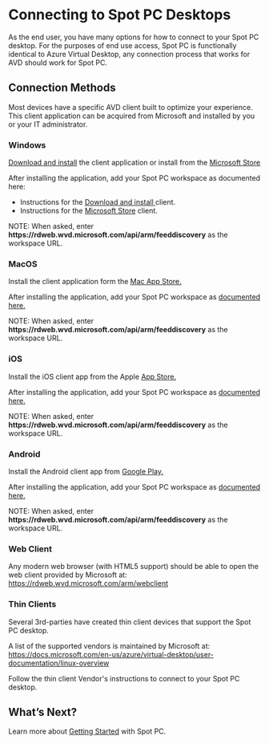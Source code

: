 <meta name="robots" content="noindex">

# Connecting to Spot PC Desktops

As the end user, you have many options for how to connect to your Spot PC desktop. For the purposes of end use access, Spot PC is functionally identical to Azure Virtual Desktop, any connection process that works for AVD should work for Spot PC.

## Connection Methods
Most devices have a specific AVD client built to optimize your experience.  This client application can be acquired from Microsoft and installed by you or your IT administrator.

### Windows

[Download and install](https://docs.microsoft.com/en-us/azure/virtual-desktop/user-documentation/connect-windows-7-10) the client application or install from the [Microsoft Store](https://www.microsoft.com/store/productId/9WZDNCRFJ3PS)

After installing the application, add your Spot PC workspace as documented here:
* Instructions for the [Download and install ](https://docs.microsoft.com/en-us/azure/virtual-desktop/user-documentation/connect-windows-7-10#subscribe-to-a-workspace) client.
* Instructions for the [Microsoft Store](https://docs.microsoft.com/en-us/azure/virtual-desktop/user-documentation/connect-microsoft-store#subscribe-to-a-workspace) client.

NOTE: When asked, enter **https<area>://rdweb.wvd.microsoft.com/api/arm/feeddiscovery** as the workspace URL.

### MacOS
Install the client application form the [Mac App Store.](https://apps.apple.com/app/microsoft-remote-desktop/id1295203466?mt=12)

After installing the application, add your Spot PC workspace as [documented here.](https://docs.microsoft.com/en-us/azure/virtual-desktop/user-documentation/connect-macos#subscribe-to-a-feed)

NOTE: When asked, enter **https<area>://rdweb.wvd.microsoft.com/api/arm/feeddiscovery** as the workspace URL.

### iOS
Install the iOS client app from the Apple [App Store.](https://aka.ms/rdios)

After installing the application, add your Spot PC workspace as [documented here.](https://docs.microsoft.com/en-us/azure/virtual-desktop/user-documentation/connect-ios#subscribe-to-a-feed)

NOTE: When asked, enter **https<area>://rdweb.wvd.microsoft.com/api/arm/feeddiscovery** as the workspace URL.

### Android
Install the Android client app from [Google Play.](https://play.google.com/store/apps/details?id=com.microsoft.rdc.androidx)

After installing the application, add your Spot PC workspace as [documented here.](https://docs.microsoft.com/en-us/azure/virtual-desktop/user-documentation/connect-android#subscribe-to-a-feed)

NOTE: When asked, enter **https<area>://rdweb.wvd.microsoft.com/api/arm/feeddiscovery** as the workspace URL.

### Web Client

Any modern web browser (with HTML5 support) should be able to open the web client provided by Microsoft at: https://rdweb.wvd.microsoft.com/arm/webclient

### Thin Clients
Several 3rd-parties have created thin client devices that support the Spot PC desktop.  

A list of the supported vendors is maintained by Microsoft at: https://docs.microsoft.com/en-us/azure/virtual-desktop/user-documentation/linux-overview

Follow the thin client Vendor's instructions to connect to your Spot PC desktop.

## What’s Next?

Learn more about [Getting Started](spot-pc/getting-started/) with Spot PC.
